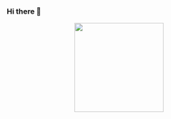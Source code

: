 ### Hi there 👋

<div id="header" align="center">
  <img src="https://github.com/milomadeit/milomadeit/assets/125615182/93f7a4f1-4c00-46f1-bd5f-5b7ac622c3de" width=200 height=200 />
</div>



<!--
**milomadeit/milomadeit** is a ✨ _special_ ✨ repository because its `README.md` (this file) appears on your GitHub profile.

Here are some ideas to get you started:

- 🔭 I’m currently working on ...
- 🌱 I’m currently learning ...
- 👯 I’m looking to collaborate on ...
- 🤔 I’m looking for help with ...
- 💬 Ask me about ...
- 📫 How to reach me: ...
- 😄 Pronouns: ...
- ⚡ Fun fact: ...
-->
